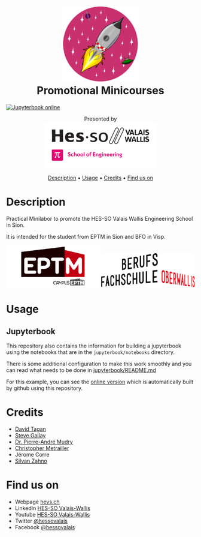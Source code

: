 <h1 align="center">
  <br>
  <img src="./img/mini-course.svg" alt="Mini Course Logo" width="200" height="200">
  <br>
  Promotional Minicourses
  <br>
</h1>

[![Jupyterbook online](https://img.shields.io/badge/Jupyterbook-online-orange)](https://tschinz.github.io/hei-minicourse)

<div align="center">
  Presented by<br>
  <img src="./img/hei-en.svg" alt="HEI-VS Logo" width="300">
</div>


<p align="center">
  <a href="#description">Description</a> •
  <a href="#usage">Usage</a> •
  <a href="#credits">Credits</a> •
  <a href="#find-us-on">Find us on</a>
</p>

# Description

Practical Minilabor to promote the HES-SO Valais Wallis Engineering School in Sion.

It is intended for the student from EPTM in Sion and BFO in Visp.

  <img src="./img/eptm-logo.svg" alt="eptm logo" width="250">
  <img src="./img/bfo-logo.png" alt="bfo logo" width="250">


# Usage

## Jupyterbook

This repository also contains the information for building a jupyterbook using the notebooks that are in the `jupyterbook/notebooks` directory.

There is some additional configuration to make this work smoothly and you can read what needs to be done
in [jupyterbook/README.md](jupyterbook/README.md)

For this example, you can see the [online version](https://tschinz.github.io/hei-minicourses) which is automatically built by github using this repository.

# Credits

* [David Tagan](mailto:david.tagan@hevs.ch)
* [Steve Gallay](mailto:stave.gallay@hevs.ch)
* [Dr. Pierre-André Mudry](mailto:pierre-andre.mudry@hevs.ch)
* [Christopher Metrailler](mailto:christopher.metrailler@hevs.ch)
* Jérome Corre
* [Silvan Zahno](mailto:silvan.zahno@hevs.ch)

# Find us on

* Webpage [hevs.ch](https://www.hevs.ch)
* LinkedIn [HES-SO Valais-Wallis](https://www.linkedin.com/groups/104343/)
* Youtube [HES-SO Valais-Wallis](https://www.youtube.com/user/HESSOVS/)
* Twitter [@hessovalais](https://twitter.com/hessovalais)
* Facebook [@hessovalais](https://www.facebook.com/hessovalais)

<!--
## Try out the Nbgitpuller

To make a "binder-like" link to a repository on a droplet that you have set up, you can read the [nbgitpuller documentation](https://jupyterhub.github.io/nbgitpuller/link.html) or fill out a form here:

[![https://img.shields.io/badge/<LABEL>-<MESSAGE>-<COLOR>](https://img.shields.io/badge/Admin-LinkMaker-red)](https://jupyterhub.github.io/nbgitpuller/link.html?hub=https://emsc4033-2021.rses.underworldcloud.org&repo=https://github.com/ANU-RSES-Education/EMSC-4033)

You can launch this example particular example to try it out by clicking on this link. Your work is persistent.

[![https://img.shields.io/badge/<LABEL>-<MESSAGE>-<COLOR>](https://img.shields.io/badge/EMSC4033-Notebooks-blue)](https://emsc4033-2021.rses.underworldcloud.org/hub/user-redirect/git-pull?repo=https%3A%2F%2Fgithub.com%2FANU-RSES-Education%2FEMSC-4033&urlpath=tree%2FEMSC-4033%2FStartHere.ipynb&branch=master)

## Administration tasks

If the hub has a signup page it can be reached here:

[![Signup](https://img.shields.io/badge/User-Signup-blue)](https://emsc4033-2021.rses.underworldcloud.org/hub/signup)

And the corresponding page for an admin user to authorise the users after they sign-up is

[![Authorize](https://img.shields.io/badge/Admin-Authorize-red)](https://emsc4033-2021.rses.underworldcloud.org/hub/authorize)


Admin users also have access to the hub control panel to shut down wayward servers and add / remove users.

[![ControlPanel](https://img.shields.io/badge/Admin-HubControlPanel-red)](https://emsc4033-2021.rses.underworldcloud.org/hub/admin)

-->
    

